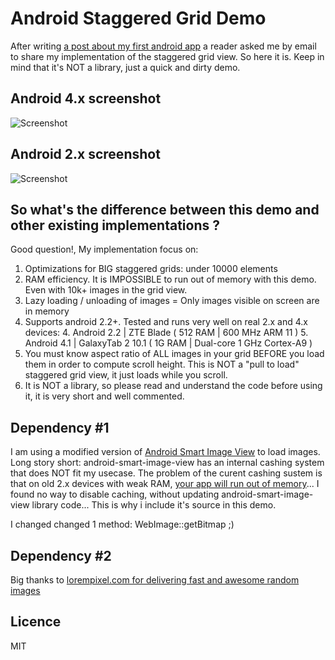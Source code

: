 Android Staggered Grid Demo
============================

After writing [a post about my first android app](http://www.42hacks.com/notes/en/20130511-lessons-learned-from-building-my-first-android-app-part1/ "a post about my first android app") a reader asked me by email to share my implementation of the staggered grid view. So here it is.
Keep in mind that it's NOT a library, just a quick and dirty demo.



Android 4.x screenshot
----------
![Screenshot](https://raw.github.com/dchapkine/android-staggered-grid-demo/master/media/img/screenshot1.png "Screenshot Android 4.x")

Android 2.x screenshot
----------
![Screenshot](https://raw.github.com/dchapkine/android-staggered-grid-demo/master/media/img/screenshot2.png "Screenshot Android 2.x")


So what's the difference between this demo and other existing implementations ?
----------
Good question!, My implementation focus on:

1. Optimizations for BIG staggered grids: under 10000 elements
2. RAM efficiency. It is IMPOSSIBLE to run out of memory with this demo. Even with 10k+ images in the grid view.
3. Lazy loading / unloading of images = Only images visible on screen are in memory
4. Supports android 2.2+. Tested and runs very well on real 2.x and 4.x devices:
	4. Android 2.2 | ZTE Blade ( 512 RAM | 600 MHz ARM 11 )
	5. Android 4.1 | GalaxyTab 2 10.1 ( 1G RAM | Dual-core 1 GHz Cortex-A9 )
5. You must know aspect ratio of ALL images in your grid BEFORE you load them in order to compute scroll height. This is NOT a "pull to load" staggered grid view, it just loads while you scroll.
6. It is NOT a library, so please read and understand the code before using it, it is very short and well commented.



Dependency #1
----------
I am using a modified version of [Android Smart Image View](http://loopj.com/android-smart-image-view "Android Smart Image View") to load images. Long story short: android-smart-image-view has an internal cashing system that does NOT fit my usecase. The problem of the curent cashing sustem is that on old 2.x devices with weak RAM, [your app will run out of memory](https://github.com/loopj/android-smart-image-view/issues/12 "your app will run out of memory")... I found no way to disable caching, without updating android-smart-image-view library code... This is why i include it's source in this demo. 

I changed changed 1 method: WebImage::getBitmap ;)



Dependency #2
---
Big thanks to [lorempixel.com for delivering fast and awesome random images](http://lorempixel.com)


Licence
------------------------------------
MIT
